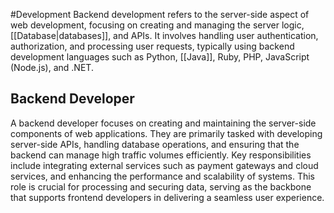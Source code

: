 #Development 
Backend development refers to the server-side aspect of web development, focusing on creating and managing the server logic, [[Database|databases]], and APIs. It involves handling user authentication, authorization, and processing user requests, typically using backend development languages such as Python, [[Java]], Ruby, PHP, JavaScript (Node.js), and .NET.
## Backend Developer
A backend developer focuses on creating and maintaining the server-side components of web applications. They are primarily tasked with developing server-side APIs, handling database operations, and ensuring that the backend can manage high traffic volumes efficiently. Key responsibilities include integrating external services such as payment gateways and cloud services, and enhancing the performance and scalability of systems. This role is crucial for processing and securing data, serving as the backbone that supports frontend developers in delivering a seamless user experience.